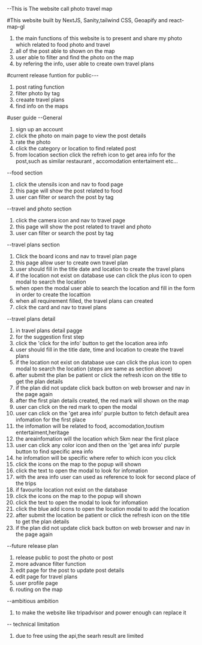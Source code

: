 --This is The website call photo travel map

#This website built by NextJS, Sanity,tailwind CSS, Geoapify and react-map-gl
1) the main functions of this website is to present and share my photo which related to food photo and travel
2) all of the post able to shown on the map
3) user able to filter and find the photo on the map
4) by refering the info, user able to create own travel plans

#current release funtion for public---
  1) post rating function
  2) filter photo by tag
  3) creaate travel plans
  4) find info on the maps

#user guide
--General 
1) sign up an account
2) click the photo on main page to view the post details
3) rate the photo
4) click the category or location to find related post
5) from location section click the refreh icon to get area info for the post,such as similar restaurant , accomodation entertaiment etc...

--food section
1) click the utensils icon and nav to food page
2) this page will show the post related to food
3) user can filter or search the post by tag

--travel and photo section
1) click the camera icon and nav to travel page
2) this page will show the post related to travel and photo
3) user can filter or search the post by tag


--travel plans section
1) Click the board icons and nav to travel plan page
2) this page allow user to create own travel plan
3) user should fill in the title date and location to create the travel plans
4) if the location not exist on database use can click the plus icon to open modal to search the location
5) when open the modal user able to search the location and fill in the form in order to create the locattion
6) when all requirement filled, the travel plans can created
7) click the card and nav to travel plans

--travel plans detail
1) in travel plans detail pagge
2) for the suggestion first step
3) click the 'click for the info' button to get the location area info
4) user should fill in the title date, time and location to create the travel plans
5) if the location not exist on database use can click the plus icon to open modal to search the location (steps are same as section above)
6) after submit the plan be patient or click the refresh icon on the title to get the plan details
7) if the plan did not update click back button on web browser and nav in the page again
8) after the first plan details created, the red mark will shown on the map
9) user can click on the red mark to open the modal
10) user can click on the 'get area info' purple button to fetch default area infomation for the first place
11) the infomation will be related to food, accomodation,toutism entertaiment,heritage
12) the areainfomation will the location which 5km near the first place
13) user can click any  color icon and then on the 'get area info' purple button to find specific area info
14) he infomation will be specific where refer to which icon you click
15) click the icons on the map to the popup will shown
16) click the text to open the modal to look for infomation
17) with the area info user can used as reference to look for second place of the trips
18) if favourite location not exist on the database
19) click the icons on the map to the popup will shown
20) click the text to open the modal to look for infomation
21) click the blue add icons to open the location modal to add the location
22) after submit the location be patient or click the refresh icon on the title to get the plan details
23) if the plan did not update click back button on web browser and nav in the page again

--future release plan
 1) release public to post the photo or post
 2) more advance filter function
 3) edit page for the post to update post details
 4) edit page for travel plans
 5) user profile page
 6) routing on the map


--ambitious ambition
1) to make the website like tripadvisor and power enough can replace it
  
-- technical limitation
1) due to free using the api,the searh result are limited
  
    
    

  
